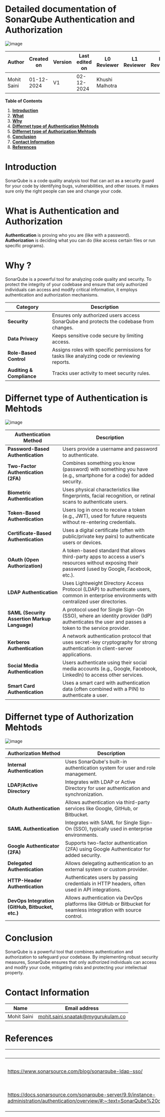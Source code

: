 
# Detailed documentation of SonarQube Authentication and Authorization

![image](https://github.com/user-attachments/assets/dd227152-b1cf-4da0-a001-a3887bb2b68f)



| **Author**          | **Created on** | **Version** | **Last edited on** | **L0 Reviewer**  | **L1 Reviewer** | **L2 Reviewer** |
|---------------------|----------------|-------------|--------------------|------------------|-----------------|-----------------|
| Mohit Saini         | 01-12-2024     | V1          | 02-12-2024         | Khushi Malhotra  |                 |                 |


**Table of Contents**

1. [**Introduction**](#introduction)
2. [**What**](#what-is-bugs-analysis)
3. [**Why**](#why)
4. [**Differnet type of Authentication Mehtods**](#different-types-of-authentication-methods)
5. [**Differnet type of Authorization Mehtods**](#different-types-of-authorization-methods)
6. [**Conclusion**](#conclusion)
7. [**Contact Information**](#contact-information)
8. [**References**](#references)



# Introduction
 SonarQube is a code quality analysis tool that can act as a security guard for your code by identifying bugs, vulnerabilities, and other issues. It makes sure only the right people can see and change your code.

# What is Authentication and Authorization
**Authentication** is proving who you are (like with a password).
\
**Authorization** is deciding what you can do (like access certain files or run specific programs).

# Why ?
SonarQube is a powerful tool for analyzing code quality and security. To protect the integrity of your codebase and ensure that only authorized individuals can access and modify critical information, it employs authentication and authorization mechanisms.

| **Category**           | **Description**                                      |
|-------------------------|----------------------------------------------------|
| **Security**            | Ensures only authorized users access SonarQube and protects the codebase from changes. |
| **Data Privacy**        | Keeps sensitive code secure by limiting access.    |
| **Role-Based Control**  | Assigns roles with specific permissions for tasks like analyzing code or reviewing reports. |
| **Auditing & Compliance** | Tracks user activity to meet security rules.          |


# Differnet type of Authentication is Mehtods

![image](https://github.com/user-attachments/assets/aab40b69-2d6f-43d3-9939-f32bae64c8d8)


| **Authentication Method**       | **Description**                                                                                                                                         |
|----------------------------------|---------------------------------------------------------------------------------------------------------------------------------------------------------|
| **Password-Based Authentication**| Users provide a username and password to authenticate.                                                                                                 |
| **Two-Factor Authentication (2FA)**| Combines something you know (password) with something you have (e.g., smartphone for a code) for added security.                                          |
| **Biometric Authentication**    | Uses physical characteristics like fingerprints, facial recognition, or retinal scans to authenticate users.                                           |
| **Token-Based Authentication**  | Users log in once to receive a token (e.g., JWT), used for future requests without re-entering credentials.                                             |
| **Certificate-Based Authentication**| Uses a digital certificate (often with public/private key pairs) to authenticate users or devices.                                                       |
| **OAuth (Open Authorization)**   | A token-based standard that allows third-party apps to access a user's resources without exposing their password (used by Google, Facebook, etc.).      |
| **LDAP Authentication**         | Uses Lightweight Directory Access Protocol (LDAP) to authenticate users, common in enterprise environments with centralized user directories.          |
| **SAML (Security Assertion Markup Language)**| A protocol used for Single Sign-On (SSO), where an identity provider (IdP) authenticates the user and passes a token to the service provider.            |
| **Kerberos Authentication**     | A network authentication protocol that uses secret-key cryptography for strong authentication in client-server applications.                         |
| **Social Media Authentication** | Users authenticate using their social media accounts (e.g., Google, Facebook, LinkedIn) to access other services.                                       |
| **Smart Card Authentication**   | Uses a smart card with authentication data (often combined with a PIN) to authenticate a user.                                                         |


# Differnet type of Authorization Mehtods

![image](https://github.com/user-attachments/assets/7258c805-5665-4fbe-b128-6ed6d9c8f1d1)


| **Authorization Method**           | **Description**                                                                 |
|------------------------------------|---------------------------------------------------------------------------------|
| **Internal Authentication**        | Uses SonarQube's built-in authentication system for user and role management.    |
| **LDAP/Active Directory**          | Integrates with LDAP or Active Directory for user authentication and synchronization. |
| **OAuth Authentication**           | Allows authentication via third-party services like Google, GitHub, or Bitbucket. |
| **SAML Authentication**            | Integrates with SAML for Single Sign-On (SSO), typically used in enterprise environments. |
| **Google Authenticator (2FA)**     | Supports two-factor authentication (2FA) using Google Authenticator for added security. |
| **Delegated Authentication**       | Allows delegating authentication to an external system or custom provider.     |
| **HTTP-Header Authentication**     | Authenticates users by passing credentials in HTTP headers, often used in API integrations. |
| **DevOps Integration (GitHub, Bitbucket, etc.)** | Allows authentication via DevOps platforms like GitHub or Bitbucket for seamless integration with source control. |


# Conclusion

SonarQube is a powerful tool that combines authentication and authorization to safeguard your codebase. By implementing robust security measures, SonarQube ensures that only authorized individuals can access and modify your code, mitigating risks and protecting your intellectual property.

#  Contact Information


| **Name**    | **Email address**         |
|-------------|---------------------------|
| Mohit Saini | mohit.saini.snaatak@mygurukulam.co |


# References

| **Link** | **Description** |
|------------------------------------------------------|------------------|
| https://www.sonarsource.com/blog/sonarqube-ldap-sso/| Sonar authentication and authorization |
| https://docs.sonarsource.com/sonarqube-server/9.9/instance-administration/authentication/overview/#:~:text=SonarQube%20comes%20with%20an%20onboard,for%20Bitbucket)%2C%20and%20authentication.| Sonar authentication and authorization|





